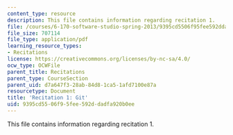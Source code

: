 ```yaml
---
content_type: resource
description: This file contains information regarding recitation 1.
file: /courses/6-170-software-studio-spring-2013/9395cd5506f95fee592ddadfa920b0ee_MIT6_170S13_rec1-Git.pdf
file_size: 707114
file_type: application/pdf
learning_resource_types:
- Recitations
license: https://creativecommons.org/licenses/by-nc-sa/4.0/
ocw_type: OCWFile
parent_title: Recitations
parent_type: CourseSection
parent_uid: d7a647f3-28ab-84d8-1ca5-1afd7100e87a
resourcetype: Document
title: 'Recitation 1: Git'
uid: 9395cd55-06f9-5fee-592d-dadfa920b0ee
---
```

This file contains information regarding recitation 1.